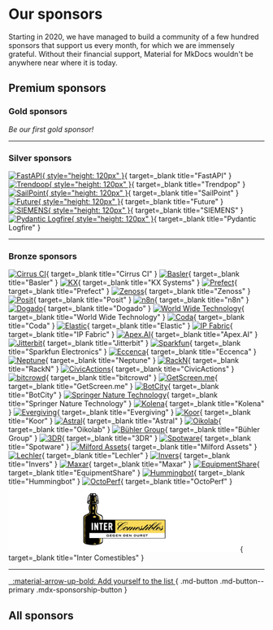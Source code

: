 # Our sponsors

Starting in 2020, we have managed to build a community of a few hundred sponsors
that support us every month, for which we are immensely grateful. Without their
financial support, Material for MkDocs wouldn't be anywhere near where it is
today.

<div class="mdx-premium" markdown>

## Premium sponsors

### Gold sponsors

_Be our first gold sponsor!_

----

### Silver sponsors

[![FastAPI]{ style="height: 120px" }](https://fastapi.tiangolo.com/){ target=_blank title="FastAPI" }
[![Trendpop]{ style="height: 120px" }](https://www.trendpop.com/){ target=_blank title="Trendpop" }
[![SailPoint]{ style="height: 120px" }](https://documentation.sailpoint.com/){ target=_blank title="SailPoint" }
[![Future]{ style="height: 120px" }](https://futureplc.com/){ target=_blank title="Future" }
[![SIEMENS]{ style="height: 120px" }](https://opensource.siemens.com/){ target=_blank title="SIEMENS" }
[![Pydantic Logfire]{ style="height: 120px" }](https://pydantic.dev/logfire/){ target=_blank title="Pydantic Logfire" }

----

### Bronze sponsors

[![Cirrus CI]](https://cirrus-ci.org/){ target=_blank title="Cirrus CI" }
[![Basler]](https://docs.baslerweb.com/){ target=_blank title="Basler" }
[![KX]](https://kx.com/){ target=_blank title="KX Systems" }
[![Prefect]](https://orion-docs.prefect.io/){ target=_blank title="Prefect" }
[![Zenoss]](https://zenoss.com/){ target=_blank title="Zenoss" }
[![Posit]](https://docs.posit.co){ target=_blank title="Posit" }
[![n8n]](https://n8n.io){ target=_blank title="n8n" }
[![Dogado]](https://www.dogado.de){ target=_blank title="Dogado" }
[![World Wide Technology]](https://wwt.com){ target=_blank title="World Wide Technology" }
[![Coda]](https://coda.io){ target=_blank title="Coda" }
[![Elastic]](https://elastic.co){ target=_blank title="Elastic" }
[![IP Fabric]](https://ipfabric.io/){ target=_blank title="IP Fabric" }
[![Apex.AI]](https://www.apex.ai/){ target=_blank title="Apex.AI" }
[![Jitterbit]](https://jitterbit.com/){ target=_blank title="Jitterbit" }
[![Sparkfun]](https://sparkfun.com/){ target=_blank title="Sparkfun Electronics" }
[![Eccenca]](https://eccenca.com/){ target=_blank title="Eccenca" }
[![Neptune]](https://neptune.ai/){ target=_blank title="Neptune" }
[![RackN]](https://rackn.com/){ target=_blank title="RackN" }
[![CivicActions]](https://civicactions.com/){ target=_blank title="CivicActions" }
[![bitcrowd]](https://bitcrowd.net/){ target=_blank title="bitcrowd" }
[![GetScreen.me]](https://getscreen.me/){ target=_blank title="GetScreen.me" }
[![BotCity]](https://botcity.dev/){ target=_blank title="BotCity" }
[![Springer Nature Technology]](https://www.springernature.com/gp){ target=_blank title="Springer Nature Technology" }
[![Kolena]](https://kolena.io/){ target=_blank title="Kolena" }
[![Evergiving]](https://www.evergiving.com/){ target=_blank title="Evergiving" }
[![Koor]](https://koor.tech/){ target=_blank title="Koor" }
[![Astral]](https://astral.sh/){ target=_blank title="Astral" }
[![Oikolab]](https://oikolab.com/){ target=_blank title="Oikolab" }
[![Bühler Group]](https://www.buhlergroup.com/){ target=_blank title="Bühler Group" }
[![3DR]](https://3dr.com/){ target=_blank title="3DR" }
[![Spotware]](https://spotware.com/){ target=_blank title="Spotware" }
[![Milford Assets]](https://milfordasset.com/){ target=_blank title="Milford Assets" }
[![Lechler]](https://www.lechler.com/){ target=_blank title="Lechler" }
[![Invers]](https://invers.com/){ target=_blank title="Invers" }
[![Maxar]](https://maxar.com/){ target=_blank title="Maxar" }
[![EquipmentShare]](https://www.equipmentshare.com/){ target=_blank title="EquipmentShare" }
[![Hummingbot]](https://hummingbot.org/){ target=_blank title="Hummingbot" }
[![OctoPerf]](https://octoperf.com/){ target=_blank title="OctoPerf" }
[![Inter Comestibles]](https://intercomestibles.ch/){ target=_blank title="Inter Comestibles" }

</div>

  [FastAPI]: https://raw.githubusercontent.com/squidfunk/mkdocs-material/master/.github/assets/sponsors/sponsor-fastapi.png
  [Trendpop]: https://raw.githubusercontent.com/squidfunk/mkdocs-material/master/.github/assets/sponsors/sponsor-trendpop.png
  [Cirrus CI]: https://raw.githubusercontent.com/squidfunk/mkdocs-material/master/.github/assets/sponsors/sponsor-cirrus-ci.png
  [Basler]: https://raw.githubusercontent.com/squidfunk/mkdocs-material/master/.github/assets/sponsors/sponsor-basler.png
  [KX]: https://raw.githubusercontent.com/squidfunk/mkdocs-material/master/.github/assets/sponsors/sponsor-kx.png
  [Prefect]: https://raw.githubusercontent.com/squidfunk/mkdocs-material/master/.github/assets/sponsors/sponsor-prefect.png
  [Zenoss]: https://raw.githubusercontent.com/squidfunk/mkdocs-material/master/.github/assets/sponsors/sponsor-zenoss.png
  [Posit]: https://raw.githubusercontent.com/squidfunk/mkdocs-material/master/.github/assets/sponsors/sponsor-posit.png
  [n8n]: https://raw.githubusercontent.com/squidfunk/mkdocs-material/master/.github/assets/sponsors/sponsor-n8n.png
  [Dogado]: https://raw.githubusercontent.com/squidfunk/mkdocs-material/master/.github/assets/sponsors/sponsor-dogado.png
  [World Wide Technology]: https://raw.githubusercontent.com/squidfunk/mkdocs-material/master/.github/assets/sponsors/sponsor-wwt.png
  [Coda]: https://raw.githubusercontent.com/squidfunk/mkdocs-material/master/.github/assets/sponsors/sponsor-coda.png
  [Elastic]: https://raw.githubusercontent.com/squidfunk/mkdocs-material/master/.github/assets/sponsors/sponsor-elastic.png
  [IP Fabric]: https://raw.githubusercontent.com/squidfunk/mkdocs-material/master/.github/assets/sponsors/sponsor-ip-fabric.png
  [Apex.AI]: https://raw.githubusercontent.com/squidfunk/mkdocs-material/master/.github/assets/sponsors/sponsor-apex-ai.png
  [Jitterbit]: https://raw.githubusercontent.com/squidfunk/mkdocs-material/master/.github/assets/sponsors/sponsor-jitterbit.png
  [Sparkfun]: https://raw.githubusercontent.com/squidfunk/mkdocs-material/master/.github/assets/sponsors/sponsor-sparkfun.png
  [Eccenca]: https://raw.githubusercontent.com/squidfunk/mkdocs-material/master/.github/assets/sponsors/sponsor-eccenca.png
  [Neptune]: https://raw.githubusercontent.com/squidfunk/mkdocs-material/master/.github/assets/sponsors/sponsor-neptune-ai.png
  [Cash App]: https://raw.githubusercontent.com/squidfunk/mkdocs-material/master/.github/assets/sponsors/sponsor-cashapp.png
  [RackN]: https://raw.githubusercontent.com/squidfunk/mkdocs-material/master/.github/assets/sponsors/sponsor-rackn.png
  [CivicActions]: https://raw.githubusercontent.com/squidfunk/mkdocs-material/master/.github/assets/sponsors/sponsor-civic-actions.png
  [bitcrowd]: https://raw.githubusercontent.com/squidfunk/mkdocs-material/master/.github/assets/sponsors/sponsor-bitcrowd.png
  [GetScreen.me]: https://raw.githubusercontent.com/squidfunk/mkdocs-material/master/.github/assets/sponsors/sponsor-getscreenme.png
  [BotCity]: https://raw.githubusercontent.com/squidfunk/mkdocs-material/master/.github/assets/sponsors/sponsor-botcity.png
  [Springer Nature Technology]: https://raw.githubusercontent.com/squidfunk/mkdocs-material/master/.github/assets/sponsors/sponsor-sn-technology.png
  [Kolena]: https://raw.githubusercontent.com/squidfunk/mkdocs-material/master/.github/assets/sponsors/sponsor-kolena.png
  [Evergiving]: https://raw.githubusercontent.com/squidfunk/mkdocs-material/master/.github/assets/sponsors/sponsor-evergiving.png
  [Koor]: https://raw.githubusercontent.com/squidfunk/mkdocs-material/master/.github/assets/sponsors/sponsor-koor.png
  [Astral]: https://raw.githubusercontent.com/squidfunk/mkdocs-material/master/.github/assets/sponsors/sponsor-astral.png
  [Oikolab]: https://raw.githubusercontent.com/squidfunk/mkdocs-material/master/.github/assets/sponsors/sponsor-oikolab.png
  [Bühler Group]: https://raw.githubusercontent.com/squidfunk/mkdocs-material/master/.github/assets/sponsors/sponsor-buhler.png
  [3DR]: https://raw.githubusercontent.com/squidfunk/mkdocs-material/master/.github/assets/sponsors/sponsor-3dr.png
  [Spotware]: https://raw.githubusercontent.com/squidfunk/mkdocs-material/master/.github/assets/sponsors/sponsor-spotware.png
  [Milford Assets]: https://raw.githubusercontent.com/squidfunk/mkdocs-material/master/.github/assets/sponsors/sponsor-milford.png
  [Lechler]: https://raw.githubusercontent.com/squidfunk/mkdocs-material/master/.github/assets/sponsors/sponsor-lechler.png
  [SailPoint]: https://raw.githubusercontent.com/squidfunk/mkdocs-material/master/.github/assets/sponsors/sponsor-sailpoint.png
  [Invers]: https://raw.githubusercontent.com/squidfunk/mkdocs-material/master/.github/assets/sponsors/sponsor-invers.png
  [Maxar]: https://raw.githubusercontent.com/squidfunk/mkdocs-material/master/.github/assets/sponsors/sponsor-maxar.png
  [EquipmentShare]: https://raw.githubusercontent.com/squidfunk/mkdocs-material/master/.github/assets/sponsors/sponsor-equipmentshare.png
  [Hummingbot]: https://raw.githubusercontent.com/squidfunk/mkdocs-material/master/.github/assets/sponsors/sponsor-hummingbot.png
  [Future]: https://raw.githubusercontent.com/squidfunk/mkdocs-material/master/.github/assets/sponsors/sponsor-future.svg
  [SIEMENS]: https://raw.githubusercontent.com/squidfunk/mkdocs-material/master/.github/assets/sponsors/sponsor-siemens.png
  [OctoPerf]: https://raw.githubusercontent.com/squidfunk/mkdocs-material/master/.github/assets/sponsors/sponsor-octoperf.png
  [Pydantic Logfire]: https://raw.githubusercontent.com/squidfunk/mkdocs-material/master/.github/assets/sponsors/sponsor-logfire.png
  [Inter Comestibles]: https://raw.githubusercontent.com/squidfunk/mkdocs-material/master/.github/assets/sponsors/sponsor-intercomestibles.png

<hr />

[&nbsp; :material-arrow-up-bold: Add yourself to the list <span class="mdx-sponsorship-count" data-mdx-component="sponsorship-count"></span>][sponsoring-tiers]{ .md-button .md-button--primary .mdx-sponsorship-button }

  [sponsoring-tiers]: sponsoring-tiers.md

## All sponsors

<div class="mdx-sponsorship" data-mdx-component="sponsorship" hidden>
  <div class="mdx-sponsorship__list"></div>
  <small>
    If you sponsor publicly, you're automatically added here with a link to
    your profile and avatar to show your support for Material for MkDocs.
    Alternatively, if you wish to keep your sponsorship private, you'll be a
    silent +1. You can select visibility during checkout and change it
    afterwards.
  </small>
</div>
